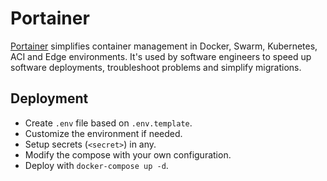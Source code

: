 # Portainer

[Portainer](https://www.portainer.io/) simplifies container management in Docker, Swarm, Kubernetes, ACI and Edge environments. It's used by software engineers to speed up software deployments, troubleshoot problems and simplify migrations.

## Deployment

- Create `.env` file based on `.env.template`.
- Customize the environment if needed.
- Setup secrets (`<secret>`) in any.
- Modify the compose with your own configuration.
- Deploy with `docker-compose up -d`.
